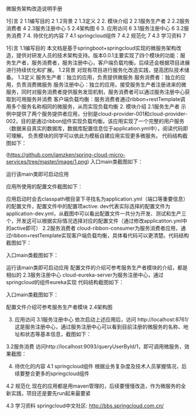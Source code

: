 微服务架构改造说明手册

1引言	2
1.1编写目的	2
1.2背景	2
1.3定义	2
2. 模块介绍	2
2.1服务生产者	2
2.2服务消费者	4
2.3服务注册中心	5
2.4架构图	6
3. 应用访问	6
3.1服务注册中心	6
3.2服务消费	7
4. 待优化的内容	7
4.1 springcloud组件	7
4.2 规范化	7
4.3 学习资料	7


1引言
1.1编写目的
本文档是基于springboot+springcloud实现的微服务架构改造，提供对研发人员的技术架构支持。版本0.0.1主要实现了四个模块的功能：服务生产者，服务消费者，服务注册中心，客户端负载均衡。后续还会根据项目进展进行持续优化和扩展。
1.2背景
 	对现有项目进行服务化改造实践，提高团队技术储备。
1.3定义
服务生产者：独立的应用，负责提供微服务
服务消费者：独立的应用，负责消费微服务
服务注册中心：独立的应用，接受服务生产者注册进来的微服务，同时对服务消费者提供服务发现机制，服务消费者可以通过服务注册中心获取到可用服务并消费
客户端负载均衡：服务消费者通过ribbon+restTemplate调用多个服务名称相同的微服务，从而实现负载均衡
2. 模块介绍
2.1服务生产者
	示例中提供了两个服务提供者应用，分别是cloud-provider-001和cloud-provider-002，目的是通过ribbon组件实现负载均衡。该应用实现了一个完整的用户服务（数据来自真实的数据库，数据库配置信息位于application.yml中），阅读代码即可理解。
	负责模块的同学可以依此为模板自建应用实现更多微服务。
代码结构截图如下：
 
(https://github.com/iamzken/spring-cloud-micro-services/tree/master/image/1.png)
入口main类截图如下：
 

运行该main类即可启动应用

应用所使用的配置文件截图如下：
 
应用启动时会去classpath根目录下寻找名为application.yml（端口等重要信息）的配置文件，配置文件中的配置项active: dev代表实际选择的配置文件为application-dev.yml，从截图中可以看出配置文件一共分为开发、测试和生产三个，开发这可以根据实际情况选择对应的配置文件（通过修改applicatiton.yml中的active即可）
2.2服务消费者
	cloud-ribbon-consumer为服务消费者应用，通过ribbon+restTemplate实现客户端负载均衡，具体看代码可以更清楚。代码结构截图如下：
 

入口main类截图如下：
 
运行该main类即可启动应用
配置文件的介绍可参考服务生产者模块的介绍，都是相似的
2.3服务注册中心
	cloud-eureka-server为服务注册中心，通过springcloud的组件eureka实现
代码结构截图如下：
	 
入口main类截图如下：
 
配置文件介绍可参考服务生产者模块
2.4架构图
 
3. 应用访问
3.1服务注册中心
	依次启动上述应用后，访问
http://localhost:8761/
这是服务注册中心，通过服务注册中心可以看到目前注册的微服务的名称、地址和状态等基本信息，截图如下：
 
3.2服务消费
访问http://localhost:9093/queryUserById/1，即可调用微服务，效果截图：
 
4. 待优化的内容
4.1 springcloud组件
根据业务复杂度及技术人员掌握情况，后续要整合更多的springcloud组件

4.2 规范化
现在的应用都是用maven管理的，后续要慢慢改造，作为微服务的全新实践，项目还是要先run起来最要紧

4.3 学习资料
springcloud中文社区: http://bbs.springcloud.com.cn/




